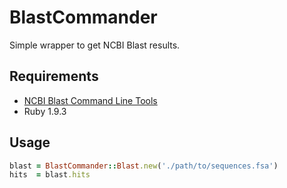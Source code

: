 BlastCommander
==============

Simple wrapper to get NCBI Blast results.

Requirements
------------

- [NCBI Blast Command Line Tools](http://www.ncbi.nlm.nih.gov/books/NBK1763/)
- Ruby 1.9.3

Usage
-----

```ruby
blast = BlastCommander::Blast.new('./path/to/sequences.fsa')
hits  = blast.hits
```

